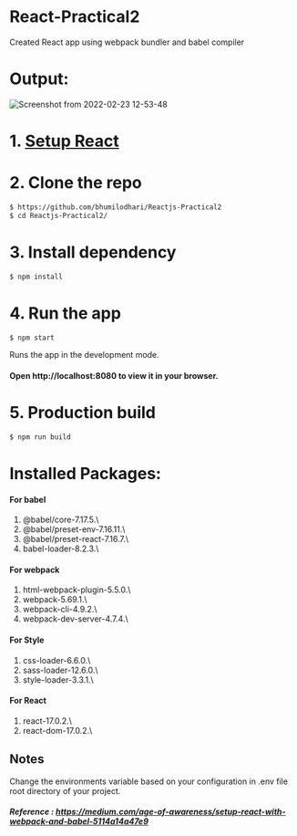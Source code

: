 # React-Practical2
  Created React app using webpack bundler and babel compiler
  
# Output:
![Screenshot from 2022-02-23 12-53-48](https://user-images.githubusercontent.com/97098100/155277320-81e586e5-cf69-432c-b4c0-276d9bf2e9ae.png)

# 1. [Setup React](https://reactjs.org/docs/try-react.html)

# 2. Clone the repo

```sh
$ https://github.com/bhumilodhari/Reactjs-Practical2
$ cd Reactjs-Practical2/
```
# 3. Install dependency
```sh
$ npm install
```

# 4. Run the app
```sh
$ npm start
```
Runs the app in the development mode.
#### Open http://localhost:8080 to view it in your browser.

# 5. Production build

```sh
$ npm run build
```


# Installed Packages:

#### For babel 
1. @babel/core-7.17.5.\
2. @babel/preset-env-7.16.11.\
3. @babel/preset-react-7.16.7.\
4. babel-loader-8.2.3.\

#### For webpack
1. html-webpack-plugin-5.5.0.\
2. webpack-5.69.1.\
3. webpack-cli-4.9.2.\
4. webpack-dev-server-4.7.4.\

#### For Style 
1. css-loader-6.6.0.\
2. sass-loader-12.6.0.\
3. style-loader-3.3.1.\

#### For React
1. react-17.0.2.\
2. react-dom-17.0.2.\

## Notes
Change the environments variable based on your configuration in .env file root directory of your project.

##### Reference : https://medium.com/age-of-awareness/setup-react-with-webpack-and-babel-5114a14a47e9
